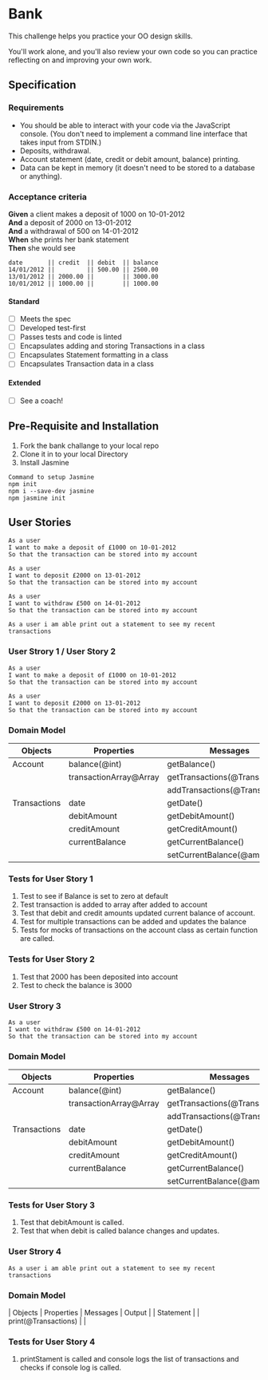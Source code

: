 # Bank

This challenge helps you practice your OO design skills.

You'll work alone, and you'll also review your own code so you can practice reflecting on and improving your own work.

## Specification

### Requirements

* You should be able to interact with your code via the JavaScript console.  (You don't need to implement a command line interface that takes input from STDIN.)
* Deposits, withdrawal.
* Account statement (date, credit or debit amount, balance) printing.
* Data can be kept in memory (it doesn't need to be stored to a database or anything).

### Acceptance criteria

**Given** a client makes a deposit of 1000 on 10-01-2012  
**And** a deposit of 2000 on 13-01-2012  
**And** a withdrawal of 500 on 14-01-2012  
**When** she prints her bank statement  
**Then** she would see

```
date       || credit  || debit  || balance
14/01/2012 ||         || 500.00 || 2500.00
13/01/2012 || 2000.00 ||        || 3000.00
10/01/2012 || 1000.00 ||        || 1000.00
```


#### Standard
- [ ] Meets the spec
- [ ] Developed test-first
- [ ] Passes tests and code is linted
- [ ] Encapsulates adding and storing Transactions in a class
- [ ] Encapsulates Statement formatting in a class
- [ ] Encapsulates Transaction data in a class

#### Extended
- [ ] See a coach!



## Pre-Requisite and Installation

1. Fork the bank challange to your local repo
2. Clone it in to your local Directory
3. Install Jasmine

```
Command to setup Jasmine
npm init
npm i --save-dev jasmine
npm jasmine init
```

## User Stories

```
As a user
I want to make a deposit of £1000 on 10-01-2012
So that the transaction can be stored into my account

As a user
I want to deposit £2000 on 13-01-2012
So that the transaction can be stored into my account

As a user
I want to withdraw £500 on 14-01-2012
So that the transaction can be stored into my account

As a user i am able print out a statement to see my recent transactions
```

### User Strory 1 / User Story 2

```
As a user
I want to make a deposit of £1000 on 10-01-2012
So that the transaction can be stored into my account
```

```
As a user
I want to deposit £2000 on 13-01-2012
So that the transaction can be stored into my account
```

### Domain Model

| Objects      | Properties              | Messages                            | Output    |
| ------------ | ----------------------- | ----------------------------------- | --------- |
| Account      | balance(@int)           | getBalance()                        | @interger |
|              | transactionArray@Array |getTransactions(@Transactions) | @Array    |
|              |                         | addTransactions(@Transactions)   | @void     |
| Transactions | date                    | getDate()                           | @date     |
|              | debitAmount            | getDebitAmount()                  | @integer  |
|              | creditAmount            | getCreditAmount()                  | @integer  |
|              | currentBalance          | getCurrentBalance()                        | @integer  |
|              |                         | setCurrentBalance(@amt)                    | @interger |

### Tests for User Story 1

1. Test to see if Balance is set to zero at default
2. Test transaction is added to array after added to account
3. Test that debit and credit amounts updated current balance of account.
4. Test for multiple transactions can be added and updates the balance
5. Tests for mocks of transactions on the account class as certain function are called.


### Tests for User Story 2

1. Test that 2000 has been deposited into account 
2. Test to check the  balance is 3000 

### User Strory 3

```
As a user
I want to withdraw £500 on 14-01-2012
So that the transaction can be stored into my account
```

### Domain Model

| Objects      | Properties              | Messages                            | Output    |
| ------------ | ----------------------- | ----------------------------------- | --------- |
| Account      | balance(@int)           | getBalance()                        | @interger |
|              | transactionArray@Array |getTransactions(@Transactions) | @Array    |
|              |                         | addTransactions(@Transactions)   | @void     |
| Transactions | date                    | getDate()                           | @date     |
|              | debitAmount            | getDebitAmount()                  | @integer  |
|              | creditAmount            | getCreditAmount()                  | @integer  |
|              | currentBalance          | getCurrentBalance()                        | @integer  |
|              |                         | setCurrentBalance(@amt)                    | @interger |

### Tests for User Story 3

1. Test that debitAmount is called.
2. Test that when debit is called balance changes and updates.

### User Strory 4

```
As a user i am able print out a statement to see my recent transactions
```

### Domain Model

| Objects      | Properties              | Messages                            | Output    |
| Statement    |                         | print(@Transactions)                      |           |

### Tests for User Story 4

1. printStament is called and console logs the list of transactions and checks if console log is called.